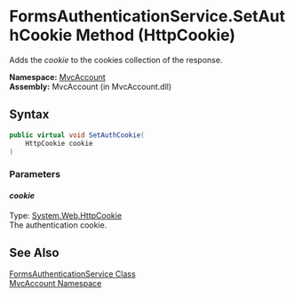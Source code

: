 FormsAuthenticationService.SetAuthCookie Method (HttpCookie)
============================================================
Adds the *cookie* to the cookies collection of the response.

**Namespace:** [MvcAccount][1]  
**Assembly:** MvcAccount (in MvcAccount.dll)

Syntax
------

```csharp
public virtual void SetAuthCookie(
	HttpCookie cookie
)
```

### Parameters

#### *cookie*
Type: [System.Web.HttpCookie][2]  
The authentication cookie.


See Also
--------
[FormsAuthenticationService Class][3]  
[MvcAccount Namespace][1]  

[1]: ../README.md
[2]: http://msdn.microsoft.com/en-us/library/zw640823
[3]: README.md